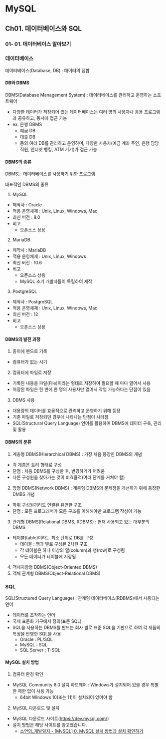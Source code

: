 # MySQL

## Ch01. 데이터베이스와 SQL

### 01- 01. 데이터베이스 알아보기

### 데이터베이스

데이터베이스(Database, DB) : 데이터의 집합

#### DB와 DBMS

DBMS(Database Management System) : 데이터베이스를 관리하고 운영하는 소프트웨어

- 다양한 데이터가 저장되어 있는 데이터베이스는 여러 명의 사용자나 응용 프로그램과 공유하고, 동시에 접근 가능
- ex. 은행 DBMS
  - 예금 DB
  - 대출 DB
  - 등의 여러 DB를 관리하고 운영하며, 다양한 사용자(예금 계좌 주인, 은행 담당 직원, 인터넷 뱅킹, ATM 기기)가 접근 가능

#### DBMS의 종류

DBMS는 데이터베이스를 사용하기 위한 프로그램

대표적인 DBMS의 종류

1. MySQL

- 제작사 : Oracle
- 적용 운영체제 : Unix, Linux, Windows, Mac
- 최신 버전 : 8.0
- 비고
  - 오픈소스 상용

2. MariaDB

- 제작사 : MariaDB
- 적용 운영체제 : Unix, Linux, Windows
- 최신 버전 : 10.6
- 비고
  - 오픈소스 상용
  - MySQL 초기 개발자들이 독립하여 제작

3. PostgreSQL

- 제작사 : PostgreSQL
- 적용 운영체제 : Unix, Linux, Windows, Mac
- 최신 버전 : 12
- 비고
  - 오폰소스 상용

#### DBMS의 발전 과정

1. 종이에 펜으로 기록

- 컴퓨터가 없는 시기

2. 컴퓨터에 파일로 저장

- 기록된 내용을 파일(File)이라는 형태로 저장하여 필요할 때 마다 열어서 사용
- 저장된 파일은 한 번에 한 명의 사용자만 열어서 작업 가능하다는 단점이 있음

3. DBMS 사용

- 대용량의 데이터를 효율적으로 관리하고 운영하기 위해 등장
- 기존 파일로 저장되던 경우에 나타나는 단점이 사라짐
- SQL(Structural Query Language) 언어를 활용하여 DBMS에 데이터 구축, 관리 및 활용

#### DBMS의 분류

1. 계층형 DBMS(Hierarchical DBMS) : 가장 처음 등장한 DBMS의 개념

- 각 계층은 트리 형태로 구성
- 단점 : 처음 DBMS를 구성한 후, 변경하기가 어려움
- 다른 구성원을 찾아가는 것이 비효율적(여러 단계를 거쳐야 함)

2. 망형 DBMS(Network DBMS) : 계층형 DBMS의 문제점을 개선하기 위해 등장한 DMBS 개념

- 하위 구성원끼리도 연결된 유연한 구조
- 단점 : 모든 프로그래머가 모든 구조를 이해해야만 프로그램 작성이 가능

3. 관계형 DBMS(Relational DBMS, RDBMS) : 현재 사용되고 있는 대부분의 DBMS

- 테이블(table)이라는 최소 단위로 DB를 구성
  - 테이블 : 행과 열로 구성된 2차원 구조
  - 각 테이블은 하나 이상의 열(column)과 행(row)로 구성됨
  - 모든 데이터가 테이블에 저장됨

4. 객체지향형 DBMS(Object-Oriented DBMS)
5. 객체 관계형 DBMS(Object-Relational DBMS)

### SQL

SQL(Structured Query Language) : 관계형 데이터베이스(RDBMS)에서 사용되는 언어

- 데이터를 조작하는 언어
- 국제 표준화 기구에서 정의(표준 SQL)
- SQL을 사용하는 DBMS를 만드는 회사 별로 표준 SQL을 기반으로 하여 각 제품의 특정을 반영한 SQL을 사용
  - Oracle : PL/SQL
  - MySQL : SQL
  - SQL Server : T-SQL

#### MySQL 설치 방법

1. 컴퓨터 환경 확인

- MySQL Community 8.0 설치 하드웨어 : Windows가 설치되어 있을 경우 특별한 제한 없이 사용 가능
  - 64bit Windows 10(또는 11)이 설치되어 있어야 함

2. MySQL 다운로드 및 설치

- MySQL 다운로드 사이트(https://dev.mysql.com/)
- 설치 방법은 해당 사이트를 참고했습니다.
  - [소연의\_개발일지 - [MySQL] 0. MySQL 설치 방법과 설치 확인하기](https://giveme-happyending.tistory.com/203)
